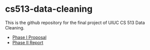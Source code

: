 # cs513-data-cleaning

This is the github repository for the final project of UIUC CS 513 Data Cleaning. 

- [Phase I Proposal](CS513%20Data%20Cleaning%20Group%20Project%20-%20Phase%20I.pdf)
- [Phase II Report](CS513%20Data%20Cleaning%20Group%20Project%20-%20Phase%20II.pdf)
